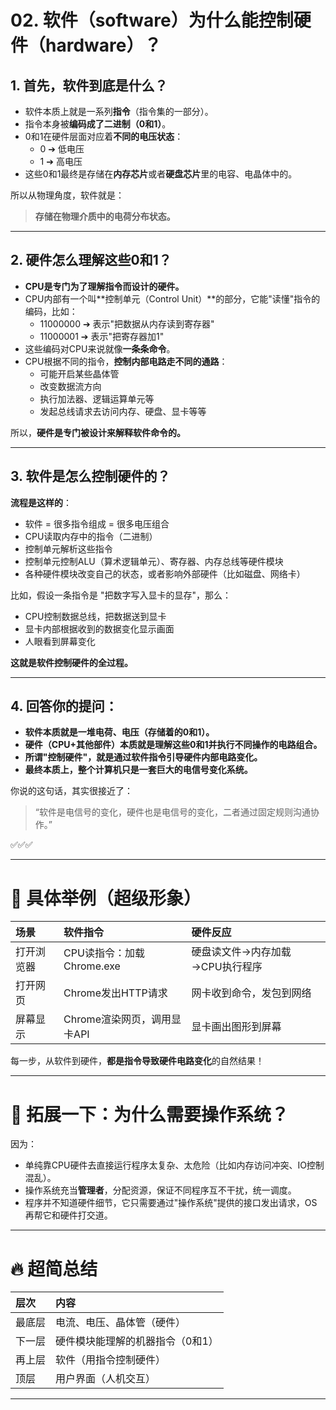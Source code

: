# 02. 软件（software）为什么能控制硬件（hardware）？

## 1. 首先，软件到底是什么？

- 软件本质上就是一系列**指令**（指令集的一部分）。
- 指令本身被**编码成了二进制（0和1）**。
- 0和1在硬件层面对应着**不同的电压状态**：
  - 0 ➔ 低电压
  - 1 ➔ 高电压
- 这些0和1最终是存储在**内存芯片**或者**硬盘芯片**里的电容、电晶体中的。

所以从物理角度，软件就是：
> **存储在物理介质中的电荷分布状态。**

---

## 2. 硬件怎么理解这些0和1？

- **CPU是专门为了理解指令而设计的硬件。**
- CPU内部有一个叫**控制单元（Control Unit）**的部分，它能"读懂"指令的编码，比如：
  - 11000000 ➔ 表示"把数据从内存读到寄存器"
  - 11000001 ➔ 表示"把寄存器加1"
- 这些编码对CPU来说就像**一条条命令**。
- CPU根据不同的指令，**控制内部电路走不同的通路**：
  - 可能开启某些晶体管
  - 改变数据流方向
  - 执行加法器、逻辑运算单元等
  - 发起总线请求去访问内存、硬盘、显卡等等

所以，**硬件是专门被设计来解释软件命令的。**

---

## 3. 软件是怎么控制硬件的？

**流程是这样的**：

- 软件 = 很多指令组成 = 很多电压组合
- CPU读取内存中的指令（二进制）
- 控制单元解析这些指令
- 控制单元控制ALU（算术逻辑单元）、寄存器、内存总线等硬件模块
- 各种硬件模块改变自己的状态，或者影响外部硬件（比如磁盘、网络卡）

比如，假设一条指令是 "把数字写入显卡的显存"，那么：

- CPU控制数据总线，把数据送到显卡
- 显卡内部根据收到的数据变化显示画面
- 人眼看到屏幕变化

**这就是软件控制硬件的全过程。**

---

## 4. 回答你的提问：

- **软件本质就是一堆电荷、电压（存储着的0和1）。**
- **硬件（CPU+其他部件）本质就是理解这些0和1并执行不同操作的电路组合。**
- **所谓"控制硬件"，就是通过软件指令引导硬件内部电路变化。**
- **最终本质上，整个计算机只是一套巨大的电信号变化系统。**

你说的这句话，其实很接近了：

> “软件是电信号的变化，硬件也是电信号的变化，二者通过固定规则沟通协作。”

✅✅✅

---

# 🎯 具体举例（超级形象）

| 场景 | 软件指令 | 硬件反应 |
|:----|:---------|:---------|
| 打开浏览器 | CPU读指令：加载Chrome.exe | 硬盘读文件→内存加载→CPU执行程序 |
| 打开网页 | Chrome发出HTTP请求 | 网卡收到命令，发包到网络 |
| 屏幕显示 | Chrome渲染网页，调用显卡API | 显卡画出图形到屏幕 |

每一步，从软件到硬件，**都是指令导致硬件电路变化**的自然结果！

---

# 🧠 拓展一下：为什么需要操作系统？

因为：
- 单纯靠CPU硬件去直接运行程序太复杂、太危险（比如内存访问冲突、IO控制混乱）。
- 操作系统充当**管理者**，分配资源，保证不同程序互不干扰，统一调度。
- 程序并不知道硬件细节，它只需要通过"操作系统"提供的接口发出请求，OS再帮它和硬件打交道。

---

# 🔥 超简总结

| 层次 | 内容 |
|:-----|:-----|
| 最底层 | 电流、电压、晶体管（硬件） |
| 下一层 | 硬件模块能理解的机器指令（0和1） |
| 再上层 | 软件（用指令控制硬件） |
| 顶层 | 用户界面（人机交互） |

---
